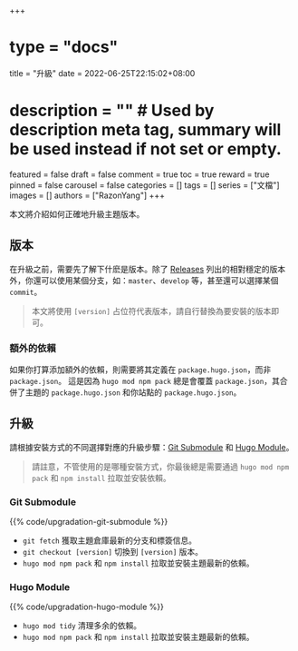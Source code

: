+++
# type = "docs"
title = "升級"
date = 2022-06-25T22:15:02+08:00
# description = "" # Used by description meta tag, summary will be used instead if not set or empty.
featured = false
draft = false
comment = true
toc = true
reward = true
pinned = false
carousel = false
categories = []
tags = []
series = ["文檔"]
images = []
authors = ["RazonYang"]
+++

本文將介紹如何正確地升級主題版本。

<!--more-->

## 版本

在升級之前，需要先了解下什麽是版本。除了 [Releases](https://github.com/razonyang/hugo-theme-bootstrap/releases) 列出的相對穩定的版本外，你還可以使用某個分支，如：`master`、`develop` 等，甚至還可以選擇某個 `commit`。

> 本文將使用 `[version]` 占位符代表版本，請自行替換為要安裝的版本即可。

### 額外的依賴

如果你打算添加額外的依賴，則需要將其定義在 `package.hugo.json`，而非 `package.json`。
這是因為 `hugo mod npm pack` 總是會覆蓋 `package.json`，其合併了主題的 `package.hugo.json` 和你站點的 `package.hugo.json`。

## 升級

請根據安裝方式的不同選擇對應的升級步驟：[Git Submodule](#git-submodule) 和 [Hugo Module](#hugo-module)。

> 請註意，不管使用的是哪種安裝方式，你最後總是需要通過 `hugo mod npm pack` 和 `npm install` 拉取並安裝依賴。

### Git Submodule

{{% code/upgradation-git-submodule %}}

- `git fetch` 獲取主題倉庫最新的分支和標簽信息。
- `git checkout [version]` 切換到 `[version]` 版本。
- `hugo mod npm pack` 和 `npm install` 拉取並安裝主題最新的依賴。

### Hugo Module

{{% code/upgradation-hugo-module %}}

- `hugo mod tidy` 清理多余的依賴。
- `hugo mod npm pack` 和 `npm install` 拉取並安裝主題最新的依賴。
